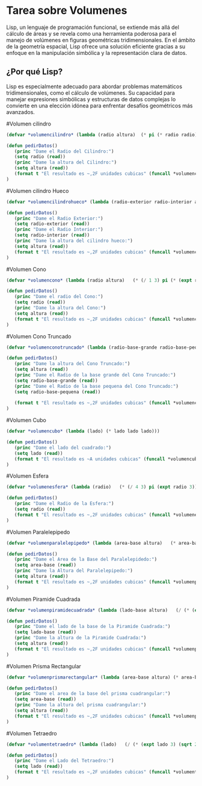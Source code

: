 # Tarea sobre Volumenes 

Lisp, un lenguaje de programación funcional, se extiende más allá del cálculo de áreas y se revela como una herramienta poderosa para el manejo de volúmenes en figuras geométricas tridimensionales. En el ámbito de la geometría espacial, Lisp ofrece una solución eficiente gracias a su enfoque en la manipulación simbólica y la representación clara de datos.

## ¿Por qué Lisp?

Lisp es especialmente adecuado para abordar problemas matemáticos tridimensionales, como el cálculo de volúmenes. Su capacidad para manejar expresiones simbólicas y estructuras de datos complejas lo convierte en una elección idónea para enfrentar desafíos geométricos más avanzados.

#Volumen cilindro
```lisp
(defvar *volumencilindro* (lambda (radio altura)  (* pi (* radio radio) altura)))
```

```lisp
(defun pedirDatos()
   (princ "Dame el Radio del Cilindro:")
   (setq radio (read))
   (princ "Dame la altura del Cilindro:")
   (setq altura (read))
   (format t "El resultado es ~,2F unidades cubicas" (funcall *volumencilindro* radio altura))
)
```
#Volumen cilindro Hueco
```lisp
(defvar *volumencilindrohueco* (lambda (radio-exterior radio-interior altura)   (* pi altura (- (expt radio-exterior 2) (expt radio-interior 2)))))
```
```lisp
(defun pedirDatos()
   (princ "Dame el Radio Exterior:")
   (setq radio-exterior (read))
   (princ "Dame el Radio Interior:")
   (setq radio-interior (read))
   (princ "Dame la altura del cilindro hueco:")
   (setq altura (read))
   (format t "El resultado es ~,2F unidades cubicas" (funcall *volumencilindrohueco* radio-exterior radio-interior altura))
)
```
#Volumen Cono
```lisp
(defvar *volumencono* (lambda (radio altura)   (* (/ 1 3) pi (* (expt radio 2) altura))))
```

```lisp
(defun pedirDatos()
   (princ "Dame el radio del Cono:")
   (setq radio (read))
   (princ "Dame la altura del Cono:")
   (setq altura (read))
   (format t "El resultado es ~,2F unidades cubicas" (funcall *volumencono*  radio altura))
)
```

#Volumen Cono Truncado
```lisp
(defvar *volumenconotruncado* (lambda (radio-base-grande radio-base-pequena altura)   (* (/ pi 3) altura (+ (expt radio-base-grande 2) (* radio-base-grande radio-base-pequena) (expt radio-base-pequena 2)))))
```
```lisp
(defun pedirDatos()
   (princ "Dame la altura del Cono Truncado:")
   (setq altura (read))
   (princ "Dame el Radio de la base grande del Cono Truncado:")
   (setq radio-base-grande (read))
   (princ "Dame el Radio de la base pequena del Cono Truncado:")
   (setq radio-base-pequena (read))
   
   (format t "El resultado es ~,2F unidades cubicas" (funcall *volumenconotruncado* radio-base-grande radio-base-pequena altura))
)
```

#Volumen Cubo
```lisp
(defvar *volumencubo* (lambda (lado) (* lado lado lado)))
```

```lisp
(defun pedirDatos()
   (princ "Dame el lado del cuadrado:")
   (setq lado (read))
   (format t "El resultado es ~A unidades cubicas" (funcall *volumencubo* lado))
)
```

#Volumen Esfera
```lisp
(defvar *volumenesfera* (lambda (radio)   (* (/ 4 3) pi (expt radio 3))))
```
```lisp
(defun pedirDatos()
   (princ "Dame el Radio de la Esfera:")
   (setq radio (read))
   (format t "El resultado es ~,2F unidades cubicas" (funcall *volumenesfera* radio))
)
```

#Volumen Paralelepipedo
```lisp
(defvar *volumenparalelepipedo* (lambda (area-base altura)   (* area-base altura)))
```

```lisp
(defun pedirDatos()
   (princ "Dame el Area de la Base del Paralelepidedo:")
   (setq area-base (read))
   (princ "Dame la Altura del Paralelepipedo:")
   (setq altura (read))
   (format t "El resultado es ~,2F unidades cubicas" (funcall *volumenparalelepipedo* area-base altura))
)
```

#Volumen Piramide Cuadrada
```lisp
(defvar *volumenpiramidecuadrada* (lambda (lado-base altura)   (/ (* (expt lado-base 2) altura) 3)))
```
```lisp
(defun pedirDatos()
   (princ "Dame el lado de la base de la Piramide Cuadrada:")
   (setq lado-base (read))
   (princ "Dame la altura de la Piramide Cuadrada:")
   (setq altura (read))
   (format t "El resultado es ~,2F unidades cubicas" (funcall *volumenpiramidecuadrada* lado-base altura))
)
```

#Volumen Prisma Rectangular
```lisp
(defvar *volumenprismarectangular* (lambda (area-base altura) (* area-base altura)))
```
```lisp
(defun pedirDatos()
   (princ "Dame el area de la base del prisma cuadrangular:")
   (setq area-base (read))
   (princ "Dame la altura del prisma cuadrangular:")
   (setq altura (read))
   (format t "El resultado es ~,2F unidades cubicas" (funcall *volumenprismarectangular* area-base altura))
)
```
#Volumen Tetraedro
```lisp
(defvar *volumentetraedro* (lambda (lado)   (/ (* (expt lado 3) (sqrt 2)) 12)))
```
```lisp
(defun pedirDatos()
   (princ "Dame el Lado del Tetraedro:")
   (setq lado (read))
   (format t "El resultado es ~,2F unidades cubicas" (funcall *volumentetraedro* lado))
)
```